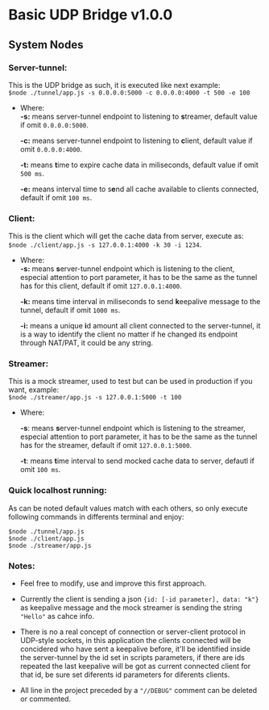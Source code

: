 # Basic UDP Bridge v1.0.0

## System Nodes
### Server-tunnel:
This is the UDP bridge as such, it is executed like next example:    
```$node ./tunnel/app.js -s 0.0.0.0:5000 -c 0.0.0.0:4000 -t 500 -e 100```
* Where:  
    __-s:__ means server-tunnel endpoint to listening to <b>s</b>treamer, default value if omit ```0.0.0.0:5000```.  

    __-c:__ means server-tunnel endpoint to listening to <b>c</b>lient, default value if omit ```0.0.0.0:4000```.  

    __-t:__ means <b>t</b>ime to expire cache data in miliseconds, default value if omit ```500 ms```.  

    __-e:__ means interval time to s<b>e</b>nd all cache available to clients connected, default if omit ```100 ms```.  


### Client:   
This is the client which will get the cache data from server, execute as:  
```$node ./client/app.js -s 127.0.0.1:4000 -k 30 -i 1234```.  

* Where:  
    __-s:__ means <b>s</b>erver-tunnel endpoint which is listening to the client, especial attention to port parameter, it has to be the same as the tunnel has for this client, default if omit ```127.0.0.1:4000```.  

    __-k:__ means time interval in miliseconds to send <b>k</b>eepalive message to the tunnel, default if omit ```1000 ms```.  

    __-i:__ means a unique <b>i</b>d amount all client connected to the server-tunnel, it is a way to identify the client no matter if he changed its endpoint through NAT/PAT, it could be any string.  

### Streamer:  

This is a mock streamer, used to test but can be used in production if you want, example:  
```$node ./streamer/app.js -s 127.0.0.1:5000 -t 100```  

* Where:  

    __-s__: means <b>s</b>erver-tunnel endpoint which is listening to the streamer, especial attention to port parameter, it has to be the same as the tunnel has for the streamer, default if omit ```127.0.0.1:5000```.  

    __-t__: means <b>t</b>ime interval to send mocked cache data to server, defautl if omit ```100 ms```.  

### Quick localhost running:  

As can be noted default values match with each others, so only execute following commands in differents terminal and enjoy:  
```shell
$node ./tunnel/app.js
$node ./client/app.js
$node ./streamer/app.js
```  

### Notes:  

* Feel free to modify, use and improve this first approach.  

* Currently the client is sending a json ```{id: [-id parameter], data: "k"}``` as keepalive message and the mock streamer is sending the string ```"Hello"``` as cahce info.  

* There is no a real concept of connection or server-client protocol in UDP-style sockets, in this application the clients connected will be concidered who have sent a keepalive before, it'll be identified inside the server-tunnel by the id set in scripts parameters, if there are ids repeated the last keepalive will be got as current connected client for that id, be sure set diferents id parameters for diferents clients.  

* All line in the project preceded by a ```"//DEBUG"``` comment can be deleted or commented.  

